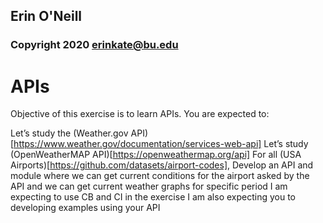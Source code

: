 ## Erin O'Neill
### Copyright 2020 erinkate@bu.edu

# APIs
Objective of this exercise is to learn APIs. 
You are expected to: 

Let’s study the (Weather.gov API)[https://www.weather.gov/documentation/services-web-api]
Let’s study (OpenWeatherMAP API)[https://openweathermap.org/api]
For all (USA Airports)[https://github.com/datasets/airport-codes], Develop an API and module where we can get current conditions for the airport asked by the API and we can get current weather graphs for specific period
I am expecting to use CB and CI in the exercise
I am also expecting you to developing examples using your API

